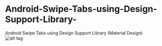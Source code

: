 # Android-Swipe-Tabs-using-Design-Support-Library-
Android Swipe Tabs using Design Support Library (Material Design) 
![alt tag](http://www.androidsources.com/wp-content/uploads/2015/08/swipetabs21.png "Android Swipe Tabs using Design Support Library (Material Design) ")
